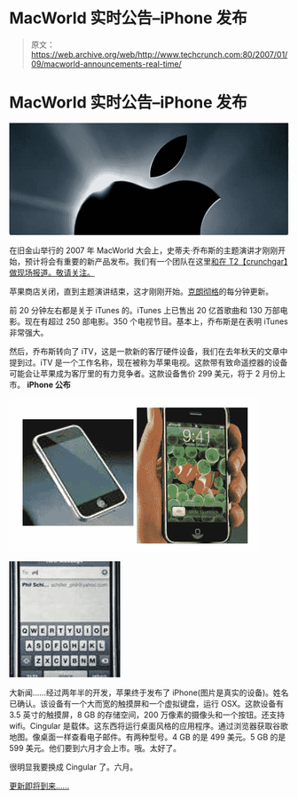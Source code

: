 # MacWorld 实时公告–iPhone 发布

> 原文：<https://web.archive.org/web/http://www.techcrunch.com:80/2007/01/09/macworld-announcements-real-time/>

# MacWorld 实时公告–iPhone 发布

![](img/11dedd08d3e0a8f5ceeb01ee0f53e00f.png)

在旧金山举行的 2007 年 MacWorld 大会上，史蒂夫·乔布斯的主题演讲才刚刚开始，预计将会有重要的新产品发布。我们有一个团队在这里[和在 T2【crunchgar】做现场报道。敬请关注。](https://web.archive.org/web/20220818134224/http://crunchgear.com/2007/01/09/crunchgear-macworld-2007-the-keynote/)

苹果商店关闭，直到主题演讲结束，这才刚刚开始。[克朗彻格](https://web.archive.org/web/20220818134224/http://crunchgear.com/2007/01/09/crunchgear-macworld-2007-the-keynote/)的每分钟更新。

前 20 分钟左右都是关于 iTunes 的。iTunes 上已售出 20 亿首歌曲和 130 万部电影。现在有超过 250 部电影。350 个电视节目。基本上，乔布斯是在表明 iTunes 非常强大。

然后，乔布斯转向了 iTV，这是一款新的客厅硬件设备，我们在去年秋天的文章中提到过。iTV 是一个工作名称，现在被称为苹果电视。这款带有致命遥控器的设备可能会让苹果成为客厅里的有力竞争者。这款设备售价 299 美元，将于 2 月份上市。
 **iPhone 公布**

![](img/23e817da6548780f584f88f0cd045d3f.png)

![](img/af7d1debc815041d67fea81cc9f445ae.png)

大新闻……经过两年半的开发，苹果终于发布了 iPhone(图片是真实的设备)。姓名已确认。该设备有一个大而宽的触摸屏和一个虚拟键盘，运行 OSX。这款设备有 3.5 英寸的触摸屏，8 GB 的存储空间，200 万像素的摄像头和一个按钮。还支持 wifi。Cingular 是载体。这东西将运行桌面风格的应用程序。通过浏览器获取谷歌地图。像桌面一样查看电子邮件。有两种型号。4 GB 的是 499 美元。5 GB 的是 599 美元。他们要到六月才会上市。哦。太好了。

很明显我要换成 Cingular 了。六月。

 [更新即将到来……](https://web.archive.org/web/20220818134224/http://crunchgear.com/2007/01/09/crunchgear-macworld-2007-the-keynote/)